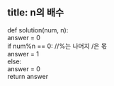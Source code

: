 title: n의 배수
---

def solution(num, n):  
    answer = 0  
    if num%n == 0: //%는 나머지 /은 몫  
        answer = 1  
    else:  
        answer = 0  
    return answer  
 
